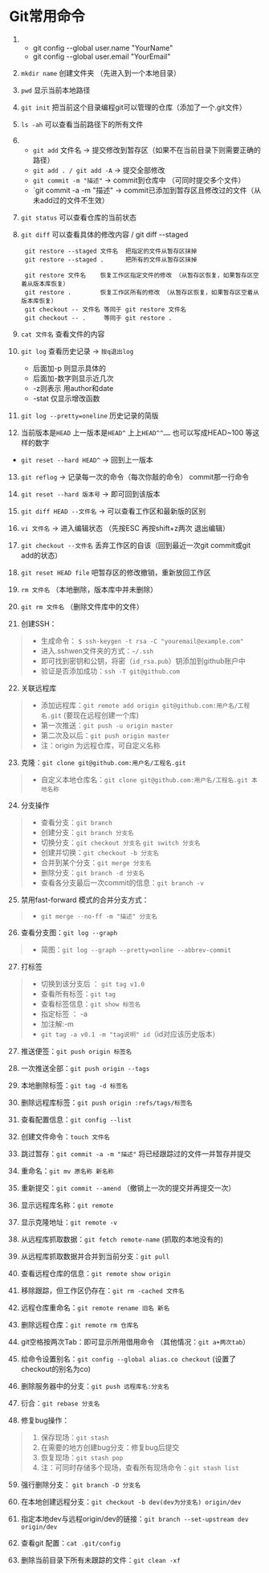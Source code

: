 # Git常用命令

1. + git config --global user.name "YourName"
   + git config --global user.email "YourEmail"

2. `mkdir name` 创建文件夹  （先进入到一个本地目录）
3. `pwd` 显示当前本地路径
4. `git init` 把当前这个目录编程git可以管理的仓库（添加了一个.git文件）
5. `ls -ah` 可以查看当前路径下的所有文件
6. + `git add` 文件名  → 提交修改到暂存区（如果不在当前目录下则需要正确的路径）
   + `git add . / git add -A`   → 提交全部修改
   + `git commit -m "描述"` → commit到仓库中 （可同时提交多个文件）
   + `git commit -a -m "描述" → commit已添加到暂存区且修改过的文件（从未add过的文件不生效）
7. `git status` 可以查看仓库的当前状态
8. `git diff` 可以查看具体的修改内容  / git diff --staged

        git restore --staged 文件名  把指定的文件从暂存区抹掉
        git restore --staged .      把所有的文件从暂存区抹掉

        git restore 文件名    恢复工作区指定文件的修改 （从暂存区恢复，如果暂存区空着从版本库恢复）
        git restore .        恢复工作区所有的修改 （从暂存区恢复，如果暂存区空着从版本库恢复）
        git checkout -- 文件名 等同于 git restore 文件名
        git checkout -- .     等同于 git restore .
9. `cat 文件名`   查看文件的内容
10. `git log` 查看历史记录 → `按q退出log`
    + 后面加-p 则显示具体的
    + 后面加-数字则显示近几次
    + -z则表示 用author和date
    + -stat 仅显示增改函数
11. `git log --pretty=oneline`  历史记录的简版

12. 当前版本是`HEAD`   上一版本是`HEAD^`  上上`HEAD^^……`  也可以写成HEAD~100 等这样的数字
   + `git reset --hard HEAD^`  → 回到上一版本
  
13. `git reflog` → 记录每一次的命令（每次你敲的命令） commit那一行命令

14. `git reset --hard 版本号`  → 即可回到该版本
15. `git diff HEAD --文件名`  → 可以查看工作区和最新版的区别
16. `vi 文件名`  → 进入编辑状态  （先按ESC  再按shift+z两次  退出编辑）
17. `git checkout --文件名`  丢弃工作区的自该（回到最近一次git commit或git add的状态）
18. `git reset HEAD file` 吧暂存区的修改撤销，重新放回工作区
19. `rm 文件名` （本地删除，版本库中并未删除）
20. `git rm 文件名` （删除文件库中的文件）
21. 创建SSH：
> + 生成命令： `$ ssh-keygen -t rsa -C "youremail@example.com"` 
> + 进入.sshwen文件夹的方式：`~/.ssh`
> + 即可找到密钥和公钥，将密（`id_rsa.pub`）钥添加到github账户中
> + 验证是否添加成功：`ssh -T git@github.com`
22. 关联远程库
> + 添加远程库：`git remote add origin git@github.com:用户名/工程名.git` (要现在远程创建一个库)
> + 第一次推送：`git push -u origin master`
> + 第二次及以后：`git push origin master`
> + 注：origin 为远程仓库，可自定义名称
23. 克隆：`git clone git@github.com:用户名/工程名.git`
> + 自定义本地仓库名：`git clone git@github.com:用户名/工程名.git 本地名称`
24. 分支操作
> + 查看分支：`git branch`
> + 创建分支：`git branch 分支名`
> + 切换分支：`git checkout 分支名`
                        `git switch 分支名`
> + 创建并切换：`git checkout -b 分支名`
> + 合并到某个分支：`git merge 分支名`
> + 删除分支：`git branch -d 分支名`
> + 查看各分支最后一次commit的信息：`git branch -v`
25. 禁用fast-forward 模式的合并分支方式：
> + `git merge --no-ff -m "描述" 分支名`
26. 查看分支图：`git log --graph`
> + 简图：`git log --graph --pretty=online --abbrev-commit`
27. 打标签
> + 切换到该分支后 ： `git tag v1.0`
> + 查看所有标签：`git tag`
> + 查看标签信息：`git show 标签名`
> + 指定标签 ： -a
> + 加注解:-m
> + `git tag -a v0.1 -m "tag说明" id`（id对应该历史版本）

27. 推送便签：`git push origin 标签名`

28. 一次推送全部：`git push origin --tags`
39. 本地删除标签：`git tag -d 标签名`
40. 删除远程库标签：`git push origin :refs/tags/标签名`
41. 查看配置信息：`git config --list`
42. 创建文件命令：`touch 文件名`
43. 跳过暂存：`git commit -a -m "描述"`  将已经跟踪过的文件一并暂存并提交
44. 重命名：`git mv 原名称 新名称`
45. 重新提交：`git commit --amend` （撤销上一次的提交并再提交一次）
46. 显示远程库名称：`git remote` 
47. 显示克隆地址：`git remote -v` 
48. 从远程库抓取数据：`git fetch remote-name`   (抓取的本地没有的)
49. 从远程库抓取数据并合并到当前分支：`git pull` 
50. 查看远程仓库的信息：`git remote show origin`
51. 移除跟踪，但工作区仍存在：`git rm -cached 文件名`
52. 远程仓库重命名：`git remote rename 旧名 新名`
53. 删除远程仓库：`git remote rm 仓库名`
54. git空格按两次Tab：即可显示所用借用命令 （其他情况：`git a+两次tab`）
55. 给命令设置别名：`git config --global alias.co checkout` (设置了checkout的别名为co)
56. 删除服务器中的分支：`git push 远程库名:分支名`
57. 衍合：`git rebase 分支名`
58. 修复bug操作：
> 1. 保存现场：`git stash`
> 2. 在需要的地方创建bug分支：修复bug后提交
> 3. 恢复现场：`git stash pop`
> 4. 注：可同时存储多个现场，查看所有现场命令：`git stash list`

59. 强行删除分支： `git branch -D 分支名`

60. 在本地创建远程分支：`git checkout -b dev(dev为分支名) origin/dev`
61. 指定本地dev与远程origin/dev的链接：`git branch --set-upstream dev origin/dev`
62. 查看git 配置：`cat .git/config`
63. 删除当前目录下所有未跟踪的文件：`git clean -xf`
